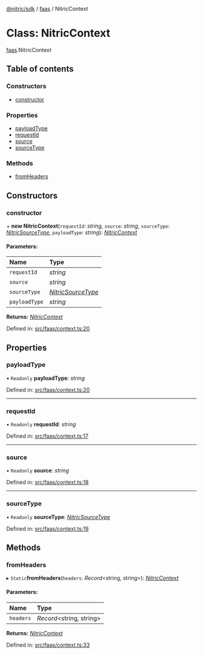 [@nitric/sdk](../README.md) / [faas](../modules/faas.md) / NitricContext

# Class: NitricContext

[faas](../modules/faas.md).NitricContext

## Table of contents

### Constructors

- [constructor](faas.nitriccontext.md#constructor)

### Properties

- [payloadType](faas.nitriccontext.md#payloadtype)
- [requestId](faas.nitriccontext.md#requestid)
- [source](faas.nitriccontext.md#source)
- [sourceType](faas.nitriccontext.md#sourcetype)

### Methods

- [fromHeaders](faas.nitriccontext.md#fromheaders)

## Constructors

### constructor

\+ **new NitricContext**(`requestId`: *string*, `source`: *string*, `sourceType`: [*NitricSourceType*](../modules/faas.md#nitricsourcetype), `payloadType`: *string*): [*NitricContext*](faas.nitriccontext.md)

#### Parameters:

Name | Type |
:------ | :------ |
`requestId` | *string* |
`source` | *string* |
`sourceType` | [*NitricSourceType*](../modules/faas.md#nitricsourcetype) |
`payloadType` | *string* |

**Returns:** [*NitricContext*](faas.nitriccontext.md)

Defined in: [src/faas/context.ts:20](https://github.com/nitrictech/node-sdk/blob/ca4895b/src/faas/context.ts#L20)

## Properties

### payloadType

• `Readonly` **payloadType**: *string*

Defined in: [src/faas/context.ts:20](https://github.com/nitrictech/node-sdk/blob/ca4895b/src/faas/context.ts#L20)

___

### requestId

• `Readonly` **requestId**: *string*

Defined in: [src/faas/context.ts:17](https://github.com/nitrictech/node-sdk/blob/ca4895b/src/faas/context.ts#L17)

___

### source

• `Readonly` **source**: *string*

Defined in: [src/faas/context.ts:18](https://github.com/nitrictech/node-sdk/blob/ca4895b/src/faas/context.ts#L18)

___

### sourceType

• `Readonly` **sourceType**: [*NitricSourceType*](../modules/faas.md#nitricsourcetype)

Defined in: [src/faas/context.ts:19](https://github.com/nitrictech/node-sdk/blob/ca4895b/src/faas/context.ts#L19)

## Methods

### fromHeaders

▸ `Static`**fromHeaders**(`headers`: *Record*<string, string\>): [*NitricContext*](faas.nitriccontext.md)

#### Parameters:

Name | Type |
:------ | :------ |
`headers` | *Record*<string, string\> |

**Returns:** [*NitricContext*](faas.nitriccontext.md)

Defined in: [src/faas/context.ts:33](https://github.com/nitrictech/node-sdk/blob/ca4895b/src/faas/context.ts#L33)
